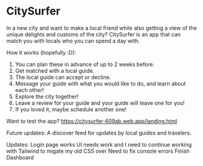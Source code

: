 # CitySurfer
In a new city and want to make a local friend while also getting a view of the unique delights and customs of the city? CitySurfer is an app that can match you with locals who you can spend a day with.

How it works (hopefully :D):
1. You can plan these in advance of up to 2 weeks before.
2. Get matched with a local guide.
3. The local guide can accept or decline.
4. Message your guide with what you would like to do, and learn about each other!
5. Explore the city together!
6. Leave a review for your guide and your guide will leave one for you!
7. If you loved it, maybe schedule another one!

Want to test the app?
https://citysurfer-609ab.web.app/landing.html

Future updates:
A discover feed for updates by local guides and travelers.

Updates:
Login page works
UI needs work and I need to continue working with Tailwind to migate my old CSS over
Need to fix console errors
Finish Dashboard

